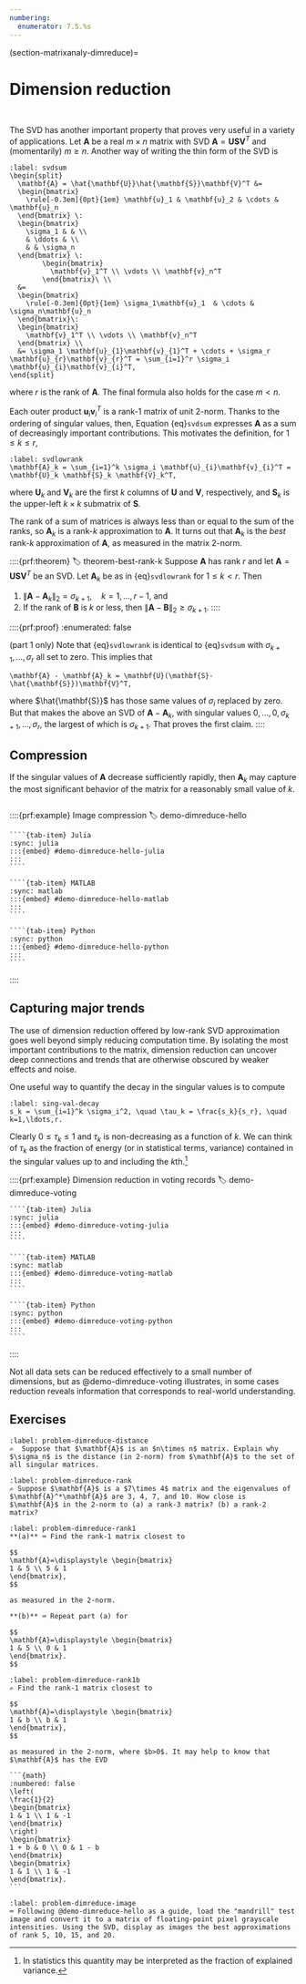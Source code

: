 ```yaml
---
numbering:
  enumerator: 7.5.%s
---
```

(section-matrixanaly-dimreduce)=

# Dimension reduction

```{index} singular value decomposition
```

```{index} dimension reduction
```

The SVD has another important property that proves very useful in a variety of applications. Let $\mathbf{A}$ be a real $m\times n$ matrix with SVD $\mathbf{A}=\mathbf{U}\mathbf{S}\mathbf{V}^T$ and (momentarily) $m\ge n$. Another way of writing the thin form of the SVD is

````{math}
:label: svdsum
\begin{split}
  \mathbf{A} = \hat{\mathbf{U}}\hat{\mathbf{S}}\mathbf{V}^T &=
  \begin{bmatrix}
    \rule[-0.3em]{0pt}{1em} \mathbf{u}_1 & \mathbf{u}_2 & \cdots & \mathbf{u}_n
  \end{bmatrix} \:
  \begin{bmatrix}
    \sigma_1 & & \\
    & \ddots & \\
    & & \sigma_n
  \end{bmatrix} \: 
        \begin{bmatrix}
          \mathbf{v}_1^T \\ \vdots \\ \mathbf{v}_n^T
        \end{bmatrix}\ \\
  &=
  \begin{bmatrix}
    \rule[-0.3em]{0pt}{1em} \sigma_1\mathbf{u}_1  & \cdots & \sigma_n\mathbf{u}_n
  \end{bmatrix}\:
  \begin{bmatrix}
    \mathbf{v}_1^T \\ \vdots \\ \mathbf{v}_n^T
  \end{bmatrix} \\
  &= \sigma_1 \mathbf{u}_{1}\mathbf{v}_{1}^T + \cdots + \sigma_r \mathbf{u}_{r}\mathbf{v}_{r}^T = \sum_{i=1}^r \sigma_i \mathbf{u}_{i}\mathbf{v}_{i}^T,
\end{split}
````

where $r$ is the rank of $\mathbf{A}$. The final formula also holds for the case $m<n$.

Each outer product $\mathbf{u}_{i}\mathbf{v}_{i}^T$ is a rank-1 matrix of unit 2-norm. Thanks to the ordering of singular values, then, Equation {eq}`svdsum` expresses $\mathbf{A}$ as a sum of decreasingly important contributions. This motivates the definition, for $1\le k \le r$,

```{math}
:label: svdlowrank
\mathbf{A}_k = \sum_{i=1}^k \sigma_i \mathbf{u}_{i}\mathbf{v}_{i}^T = \mathbf{U}_k \mathbf{S}_k \mathbf{V}_k^T,
```

where $\mathbf{U}_k$ and $\mathbf{V}_k$ are the first $k$ columns of $\mathbf{U}$ and $\mathbf{V}$, respectively, and $\mathbf{S}_k$ is the upper-left $k\times k$ submatrix of $\mathbf{S}$.

The rank of a sum of matrices is always less than or equal to the sum of the ranks, so $\mathbf{A}_k$ is a rank-$k$ approximation to $\mathbf{A}$. It turns out that $\mathbf{A}_k$ is the *best* rank-$k$ approximation of $\mathbf{A}$, as measured in the matrix 2-norm.

::::{prf:theorem}
:label: theorem-best-rank-k
Suppose $\mathbf{A}$ has rank $r$ and let $\mathbf{A}=\mathbf{U}\mathbf{S}\mathbf{V}^T$ be an SVD. Let $\mathbf{A}_k$ be as in {eq}`svdlowrank` for $1\le k < r$. Then

1. $\| \mathbf{A} - \mathbf{A}_k \|_2 = \sigma_{k+1}, \quad k=1,\ldots,r-1$, and
2. If the rank of $\mathbf{B}$ is $k$ or less, then $\| \mathbf{A}-\mathbf{B} \|_2\ge \sigma_{k+1}$.
::::

::::{prf:proof}
:enumerated: false

(part 1 only) Note that {eq}`svdlowrank` is identical to {eq}`svdsum` with $\sigma_{k+1},\ldots,\sigma_r$ all set to zero. This implies that
  
```{math}
\mathbf{A} - \mathbf{A}_k = \mathbf{U}(\mathbf{S}-\hat{\mathbf{S}})\mathbf{V}^T,
```

where $\hat{\mathbf{S}}$ has those same values of $\sigma_i$ replaced by zero. But that makes the above an SVD of $\mathbf{A} - \mathbf{A}_k$, with singular values $0,\ldots,0,\sigma_{k+1},\ldots,\sigma_r$, the largest of which is $\sigma_{k+1}$. That proves the first claim.
::::

## Compression

If the singular values of $\mathbf{A}$ decrease sufficiently rapidly, then $\mathbf{A}_{k}$ may capture the most significant behavior of the matrix for a reasonably small value of $k$.

```{index} image (as a matrix)
```

::::{prf:example} Image compression
:label: demo-dimreduce-hello

`````{tab-set}
````{tab-item} Julia
:sync: julia
:::{embed} #demo-dimreduce-hello-julia
:::
```` 

````{tab-item} MATLAB
:sync: matlab
:::{embed} #demo-dimreduce-hello-matlab
:::
```` 

````{tab-item} Python
:sync: python
:::{embed} #demo-dimreduce-hello-python
:::
```` 
`````

::::

## Capturing major trends

The use of dimension reduction offered by low-rank SVD approximation goes well beyond simply reducing computation time. By isolating the most important contributions to the matrix, dimension reduction can uncover deep connections and trends that are otherwise obscured by weaker effects and noise.

One useful way to quantify the decay in the singular values is to compute

```{math}
:label: sing-val-decay
s_k = \sum_{i=1}^k \sigma_i^2, \quad \tau_k = \frac{s_k}{s_r}, \quad k=1,\ldots,r.
```

Clearly $0\le \tau_k \le 1$ and $\tau_k$ is non-decreasing as a function of $k$. We can think of $\tau_k$ as the fraction of energy (or in statistical terms, variance) contained in the singular values up to and including the $k$th.[^expvar]

[^expvar]: In statistics this quantity may be interpreted as the fraction of explained variance.

::::{prf:example} Dimension reduction in voting records
:label: demo-dimreduce-voting

`````{tab-set}
````{tab-item} Julia
:sync: julia
:::{embed} #demo-dimreduce-voting-julia
:::
```` 

````{tab-item} MATLAB
:sync: matlab
:::{embed} #demo-dimreduce-voting-matlab
:::
```` 

````{tab-item} Python
:sync: python
:::{embed} #demo-dimreduce-voting-python
:::
```` 
`````

::::

Not all data sets can be reduced effectively to a small number of dimensions, but as @demo-dimreduce-voting illustrates, in some cases reduction reveals information that corresponds to real-world understanding.

## Exercises

``````{exercise}
:label: problem-dimreduce-distance
✍  Suppose that $\mathbf{A}$ is an $n\times n$ matrix. Explain why $\sigma_n$ is the distance (in 2-norm) from $\mathbf{A}$ to the set of all singular matrices.
``````

``````{exercise}
:label: problem-dimreduce-rank
✍ Suppose $\mathbf{A}$ is a $7\times 4$ matrix and the eigenvalues of $\mathbf{A}^*\mathbf{A}$ are 3, 4, 7, and 10. How close is $\mathbf{A}$ in the 2-norm to (a) a rank-3 matrix? (b) a rank-2 matrix? 
``````

``````{exercise}
:label: problem-dimreduce-rank1
**(a)** ⌨ Find the rank-1 matrix closest to 

$$
\mathbf{A}=\displaystyle \begin{bmatrix}
1 & 5 \\ 5 & 1
\end{bmatrix},
$$

as measured in the 2-norm.

**(b)** ⌨ Repeat part (a) for 

$$
\mathbf{A}=\displaystyle \begin{bmatrix}
1 & 5 \\ 0 & 1
\end{bmatrix}.
$$
``````

``````{exercise}
:label: problem-dimreduce-rank1b
✍ Find the rank-1 matrix closest to 

$$
\mathbf{A}=\displaystyle \begin{bmatrix}
1 & b \\ b & 1
\end{bmatrix},
$$

as measured in the 2-norm, where $b>0$. It may help to know that $\mathbf{A}$ has the EVD

```{math}
:numbered: false
\left(
\frac{1}{2}
\begin{bmatrix}
1 & 1 \\ 1 & -1
\end{bmatrix}
\right)
\begin{bmatrix}
1 + b & 0 \\ 0 & 1 - b
\end{bmatrix}
\begin{bmatrix}
1 & 1 \\ 1 & -1
\end{bmatrix}.
```
``````

``````{exercise}
:label: problem-dimreduce-image
⌨ Following @demo-dimreduce-hello as a guide, load the "mandrill" test image and convert it to a matrix of floating-point pixel grayscale intensities. Using the SVD, display as images the best approximations of rank 5, 10, 15, and 20. 
``````
